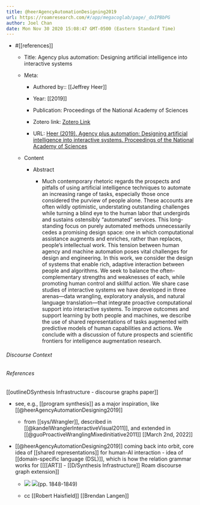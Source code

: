 ```yaml
---
title: @heerAgencyAutomationDesigning2019
url: https://roamresearch.com/#/app/megacoglab/page/_doIPBbPG
author: Joel Chan
date: Mon Nov 30 2020 15:08:47 GMT-0500 (Eastern Standard Time)
---
```


- #[[references]]

    - Title: Agency plus automation: Designing artificial intelligence into interactive systems

    - Meta:

        - Authored by:: [[Jeffrey Heer]]

        - Year: [[2019]]

        - Publication: Proceedings of the National Academy of Sciences

        - Zotero link: [Zotero Link](zotero://select/items/1_HGDUJHPG)

        - URL: [Heer (2019). Agency plus automation: Designing artificial intelligence into interactive systems. Proceedings of the National Academy of Sciences](https://www.pnas.org/content/116/6/1844)

    - Content

        - Abstract

            - Much contemporary rhetoric regards the prospects and pitfalls of using artificial intelligence techniques to automate an increasing range of tasks, especially those once considered the purview of people alone. These accounts are often wildly optimistic, understating outstanding challenges while turning a blind eye to the human labor that undergirds and sustains ostensibly “automated” services. This long-standing focus on purely automated methods unnecessarily cedes a promising design space: one in which computational assistance augments and enriches, rather than replaces, people’s intellectual work. This tension between human agency and machine automation poses vital challenges for design and engineering. In this work, we consider the design of systems that enable rich, adaptive interaction between people and algorithms. We seek to balance the often-complementary strengths and weaknesses of each, while promoting human control and skillful action. We share case studies of interactive systems we have developed in three arenas—data wrangling, exploratory analysis, and natural language translation—that integrate proactive computational support into interactive systems. To improve outcomes and support learning by both people and machines, we describe the use of shared representations of tasks augmented with predictive models of human capabilities and actions. We conclude with a discussion of future prospects and scientific frontiers for intelligence augmentation research.

###### Discourse Context



###### References

[[outlineDSynthesis Infrastructure - discourse graphs paper]]

- see, e.g., [[program synthesis]] as a major inspiration, like [[@heerAgencyAutomationDesigning2019]]

    - from [[sys/Wrangler]], described in [[@kandelWranglerInteractiveVisual2011]], and extended in [[@guoProactiveWranglingMixedinitiative2011]]
[[March 2nd, 2022]]

- [[@heerAgencyAutomationDesigning2019]] coming back into orbit, core idea of [[shared representations]] for human-AI interaction - idea of [[domain-specific language (DSL)]], which is how the relation grammar works for [[[[ART]] - [[D/Synthesis Infrastructure]] Roam discourse graph extension]]

    - ![](https://firebasestorage.googleapis.com/v0/b/firescript-577a2.appspot.com/o/imgs%2Fapp%2Fmegacoglab%2FRIqxE5NtkE.png?alt=media&token=117c9b43-02d9-461e-bcca-2e232d397338) 
![](https://firebasestorage.googleapis.com/v0/b/firescript-577a2.appspot.com/o/imgs%2Fapp%2Fmegacoglab%2FoGo7FIGX1j.png?alt=media&token=ff614468-2bb1-407e-983f-5682ceaa7afb)(pp. 1848-1849)

    - cc [[Robert Haisfield]] [[Brendan Langen]]
